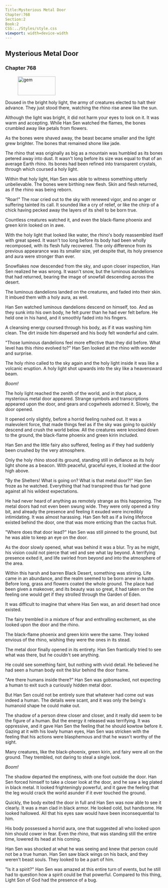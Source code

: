 ```yaml
---
Title:Mysterious Metal Door 
Chapter:768 
Section:2 
Book:2 
CSS:../Styles/style.css 
viewport: width=device-width
---
```

  
## Mysterious Metal Door
### Chapter 768
  
<figure>
	<img src="../Images/gem.gif" alt="gem" id="gem" width="120" height="60" />
</figure>
  

  
Doused in the bright holy light, the army of creatures elected to halt their advance. They just stood there, watching the rhino rise anew like the sun.

Although the light was bright, it did not harm your eyes to look on it. It was warm and accepting. While Han Sen watched the flames, the bones crumbled away like petals from flowers.

As the bones were shaved away, the beast became smaller and the light grew brighter. The bones that remained shone like jade.

The rhino that was originally as big as a mountain was humbled as its bones petered away into dust. It wasn't long before its size was equal to that of an average Earth rhino. Its bones had been refined into transparent crystals, through which coursed a holy light.

Within that holy light, Han Sen was able to witness something utterly unbelievable. The bones were birthing new flesh. Skin and flesh returned, as if the rhino was being reborn.

"Roar!" The roar cried out to the sky with renewed vigor, and no anger or suffering tainted its call. It sounded like a cry of relief, or like the chirp of a chick having pecked away the layers of its shell to be born true.

Countless creatures watched it, and even the black-flame phoenix and green kirin looked on in awe.

With the holy light that looked like water, the rhino's body reassembled itself with great speed. It wasn't too long before its body had been wholly recomposed, with its flesh fully recovered. The only difference from its previous appearance was its smaller size, yet despite that, its holy presence and aura were stronger than ever.

Snowflakes now descended from the sky, and upon closer inspection, Han Sen realized he was wrong. It wasn't snow, but the luminous dandelions that had returned, bearing the image of snowfall descending across the desert.

The luminous dandelions landed on the creatures, and faded into their skin. It imbued them with a holy aura, as well.

Han Sen watched luminous dandelions descend on himself, too. And as they sunk into his own body, he felt purer than he had ever felt before. He held one in his hand, and it smoothly faded into his fingers.

A cleansing energy coursed through his body, as if it was washing him clean. The dirt inside him dispersed and his body felt wonderful and calm.

"Those luminous dandelions feel more effective than they did before. What level has this rhino evolved to?" Han Sen looked at the rhino with wonder and surprise.

The holy rhino called to the sky again and the holy light inside it was like a volcanic eruption. A holy light shot upwards into the sky like a heavensward beam.

*Boom!*

The holy light reached the zenith of the world, and in that place, a mysterious metal door appeared. Strange symbols and transcriptions appeared upon the door, and gears and cogwheels adorned it. Slowly, the door opened.

It opened only slightly, before a horrid feeling rushed out. It was a malevolent force, that made things feel as if the sky was going to quickly descend and crush the world below. All the creatures were knocked down to the ground, the black-flame phoenix and green kirin included.

Han Sen and the little fairy also suffered, feeling as if they had suddenly been crushed by the very atmosphere.

Only the holy rhino stood its ground, standing still in defiance as its holy light shone as a beacon. With peaceful, graceful eyes, it looked at the door high above.

"By the Shelters! What is going on? What is that metal door?!" Han Sen froze as he watched. Everything that had transpired thus far had gone against all his wildest expectations.

He had never heard of anything as remotely strange as this happening. The metal doors had not even been swung wide. They were only opened a tiny bit, and already the presence and feeling it exuded were incredibly intimidating. It was almost harassing. Han Sen felt as if a living lifeforce existed behind the door, one that was more enticing than the cactus fruit.

"Where does that door lead?" Han Sen was still pinned to the ground, but he was able to keep an eye on the door.

As the door slowly opened, what was behind it was a blur. Try as he might, his vision could not pierce that veil and see what lay beyond. A terrifying presence exited it, and life swirled from beyond and into the atmosphere of the area.

Within this harsh and barren Black Desert, something was stirring. Life came in an abundance, and the realm seemed to be born anew in haste. Before long, grass and flowers coated the whole ground. The place had been given a makeover, and its beauty was so great, it had taken on the feeling one would get if they strolled through the Garden of Eden.

It was difficult to imagine that where Has Sen was, an arid desert had once existed.

The fairy trembled in a mixture of fear and enthralling excitement, as she looked upon the door and the rhino.

The black-flame phoenix and green kirin were the same. They looked envious of the rhino, wishing they were the ones in its stead.

The metal door finally opened in its entirety. Han Sen frantically tried to see what was there, but he couldn't see anything.

He could see something faint, but nothing with vivid detail. He believed he had seen a human body exit the blur behind the door frame.

"Are there humans inside there?" Han Sen was gobsmacked, not expecting a human to exit such a curiously hidden metal door.

But Han Sen could not be entirely sure that whatever had come out was indeed a human. The details were scant, and it was only the being's humanoid shape he could make out.

The shadow of a person drew closer and closer, and it really did seem to be the figure of a human. But the energy it released was terrifying. It was oppressive, and it gave Han Sen the feeling that he should kowtow before it. Gazing at it with his lowly human eyes, Han Sen was stricken with the feeling that his actions were blasphemous and that he wasn't worthy of the sight.

Many creatures, like the black-phoenix, green kirin, and fairy were all on the ground. They trembled, not daring to steal a single look.

*Boom!*

The shadow departed the emptiness, with one foot outside the door. Han Sen forced himself to take a closer look at the door, and he saw a leg plated in black metal. It looked frighteningly powerful, and it gave the feeling that the leg would crack the world asunder if it ever touched the ground.

Quickly, the body exited the door in full and Han Sen was now able to see it clearly. It was a man clad in black armor. He looked cold, but handsome. He looked hallowed. All that his eyes saw would have been inconsequential to him.

His body possessed a horrid aura, one that suggested all who looked upon him should cower in fear. Even the rhino, that was standing still the entire time, lowered its head at his coming.

Han Sen was shocked at what he was seeing and knew that person could not be a true human. Han Sen saw black wings on his back, and they weren't beast souls. They looked to be a part of him.

"Is it a spirit?" Han Sen was amazed at this entire turn of events, but he still had to question how a spirit could be that powerful. Compared to this thing, Light Son of God had the presence of a bug.